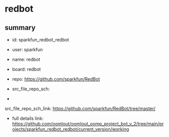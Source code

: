 # redbot
 
## summary 
* id: sparkfun_redbot_redbot
* user: sparkfun
* name: redbot
* board: redbot
* repo: https://github.com/sparkfun/RedBot



* src_file_repo_sch: 
*
 src_file_repo_sch_link: https://github.com/sparkfun/RedBot/tree/master/
* full details link: https://github.com/oomlout/oomlout_oomp_project_bot_v_2/tree/main/projects/sparkfun_redbot_redbot/current_version/working  






